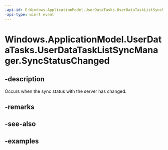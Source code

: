 ```yaml
---
-api-id: E:Windows.ApplicationModel.UserDataTasks.UserDataTaskListSyncManager.SyncStatusChanged
-api-type: winrt event
---
```


<!-- Event syntax.
public event TypedEventHandler SyncStatusChanged<UserDataTaskListSyncManager,  object>
-->

# Windows.ApplicationModel.UserDataTasks.UserDataTaskListSyncManager.SyncStatusChanged

## -description
Occurs when the sync status with the server has changed.

## -remarks

## -see-also

## -examples
